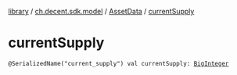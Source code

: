 [library](../../index.md) / [ch.decent.sdk.model](../index.md) / [AssetData](index.md) / [currentSupply](./current-supply.md)

# currentSupply

`@SerializedName("current_supply") val currentSupply: `[`BigInteger`](http://docs.oracle.com/javase/6/docs/api/java/math/BigInteger.html)